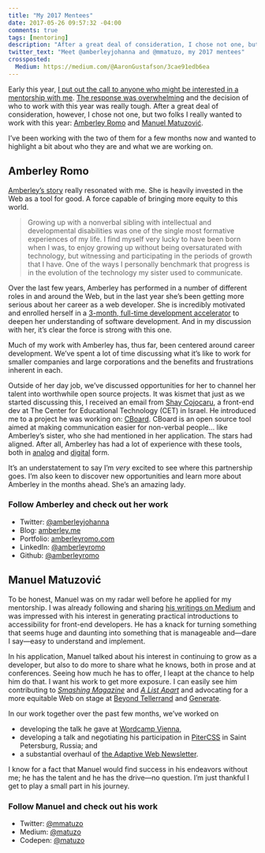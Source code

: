 ```yaml
---
title: "My 2017 Mentees"
date: 2017-05-26 09:57:32 -04:00
comments: true
tags: [mentoring]
description: "After a great deal of consideration, I chose not one, but two folks I really wanted to work with this year: Amberley Romo and Manuel Matuzović. I’d like to introduce you."
twitter_text: "Meet @amberleyjohanna and @mmatuzo, my 2017 mentees"
crossposted:
  Medium: https://medium.com/@AaronGustafson/3cae91edb6ea
---
```


Early this year, [I put out the call to anyone who might be interested in a mentorship with me](https://www.aaron-gustafson.com/notebook/looking-for-a-mentor/). [The response was overwhelming](https://www.aaron-gustafson.com/notebook/why-do-you-love-the-web/) and the decision of who to work with this year was really tough. After a great deal of consideration, however, I chose not one, but two folks I really wanted to work with this year: [Amberley Romo](https://twitter.com/amberleyjohanna) and [Manuel Matuzović](https://twitter.com/mmatuzo).

I’ve been working with the two of them for a few months now and wanted to highlight a bit about who they are and what we are working on.

<!-- more -->

## Amberley Romo

[Amberley’s story](http://amberley.me/2017/01/17/the-road-so-far-pt-ii/) really resonated with me. She is heavily invested in the Web as a tool for good. A force capable of bringing more equity to this world.

> Growing up with a nonverbal sibling with intellectual and developmental disabilities was one of the single most formative experiences of my life. I find myself very lucky to have been born when I was, to enjoy growing up without being oversaturated with technology, but witnessing and participating in the periods of growth that I have. One of the ways I personally benchmark that progress is in the evolution of the technology my sister used to communicate.

Over the last few years, Amberley has performed in a number of different roles in and around the Web, but in the last year she’s been getting more serious about her career as a web developer. She is incredibly motivated and enrolled herself in a  [3-month, full-time development accelerator](http://www.makersquare.com/) to deepen her understanding of software development. And in my discussion with her, it’s clear the force is strong with this one.

Much of my work with Amberley has, thus far, been centered around career development. We’ve spent a lot of time discussing what it’s like to work for smaller companies and large corporations and the benefits and frustrations inherent in each.  

Outside of her day job, we’ve discussed opportunities for her to channel her talent into worthwhile open source projects. It was kismet that just as we started discussing this, I received an email from [Shay Cojocaru](https://github.com/shayc), a front-end dev at The Center for Educational Technology (CET) in Israel. He introduced me to a project he was working on: [CBoard](https://shayc.github.io/cboard/). CBoard is an open source tool aimed at making communication easier for non-verbal people… like Amberley’s sister, who she had mentioned in her application. The stars had aligned. After all, Amberley has had a lot of experience with these tools, both in [analog](http://2.bp.blogspot.com/-1_GLUmtuSzA/TpOMaUA39xI/AAAAAAAACvs/UX1VMBHjNJQ/s640/IMG_5776+%2528640x427%2529.jpg) and [digital](http://photopost.wdwinfo.com/data/500/P4050455.JPG) form.

It’s an understatement to say I’m *very* excited to see where this partnership goes. I’m also keen to discover new opportunities and learn more about Amberley in the months ahead. She’s an amazing lady.

### Follow Amberley and check out her work

* Twitter: [@amberleyjohanna](https://twitter.com/amberleyjohanna)
* Blog: [amberley.me](http://amberley.me/)
* Portfolio: [amberleyromo.com](http://amberleyromo.com/)
* LinkedIn: [@amberleyromo](http://www.linkedin.com/in/amberleyromo/)
* Github: [@amberleyromo](https://github.com/amberleyromo)

## Manuel Matuzović 

To be honest, Manuel was on my radar well before he applied for my mentorship. I was already following and sharing [his writings on Medium](https://medium.com/@matuzo) and was impressed with his interest in generating practical introductions to accessibility for front-end developers. He has a knack for turning something that seems huge and daunting into something that is manageable and—dare I say—easy to understand and implement.

In his application, Manuel talked about his interest in continuing to grow as a developer, but also to do more to share what he knows, both in prose and at conferences. Seeing how much he has to offer, I leapt at the chance to help him do that. I want his work to get more exposure. I can easily see him contributing to [<cite>Smashing Magazine</cite>](https://www.smashingmagazine.com/) and [<cite>A List Apart</cite>](https://alistapart.com/) and advocating for a more equitable Web on stage at [Beyond Tellerrand](https://beyondtellerrand.com/) and [Generate](https://www.generateconf.com/).

In our work together over the past few months, we’ve worked on 

* developing the talk he gave at [Wordcamp Vienna](https://2017.vienna.wordcamp.org/session/back-to-the-basics-improving-the-accessibility-of-your-wordpress-sites/),
* developing a talk and negotiating his participation in [PiterCSS](https://pitercss.com/) in Saint Petersburg, Russia; and
* a substantial overhaul of [the Adaptive Web Newsletter](http://adaptivewebdesign.us1.list-manage.com/subscribe?u=ef3de4ba708a36120583e2267&id=f791ea5ce6).

I know for a fact that Manuel would find success in his endeavors without me; he has the talent and he has the drive—no question. I’m just thankful I get to play a small part in his journey.

### Follow Manuel and check out his work

* Twitter: [@mmatuzo](https://twitter.com/mmatuzo)
* Medium: [@matuzo](https://medium.com/@matuzo)
* Codepen: [@matuzo](http://codepen.io/matuzo/)